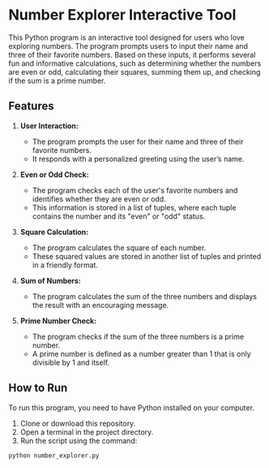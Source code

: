 # Number Explorer Interactive Tool

This Python program is an interactive tool designed for users who love exploring numbers. The program prompts users to input their name and three of their favorite numbers. Based on these inputs, it performs several fun and informative calculations, such as determining whether the numbers are even or odd, calculating their squares, summing them up, and checking if the sum is a prime number.

## Features

1. **User Interaction:**

   - The program prompts the user for their name and three of their favorite numbers.
   - It responds with a personalized greeting using the user’s name.

2. **Even or Odd Check:**

   - The program checks each of the user's favorite numbers and identifies whether they are even or odd.
   - This information is stored in a list of tuples, where each tuple contains the number and its "even" or "odd" status.

3. **Square Calculation:**

   - The program calculates the square of each number.
   - These squared values are stored in another list of tuples and printed in a friendly format.

4. **Sum of Numbers:**

   - The program calculates the sum of the three numbers and displays the result with an encouraging message.

5. **Prime Number Check:**
   - The program checks if the sum of the three numbers is a prime number.
   - A prime number is defined as a number greater than 1 that is only divisible by 1 and itself.

## How to Run

To run this program, you need to have Python installed on your computer.

1. Clone or download this repository.
2. Open a terminal in the project directory.
3. Run the script using the command:

```bash
python number_explorer.py
```

